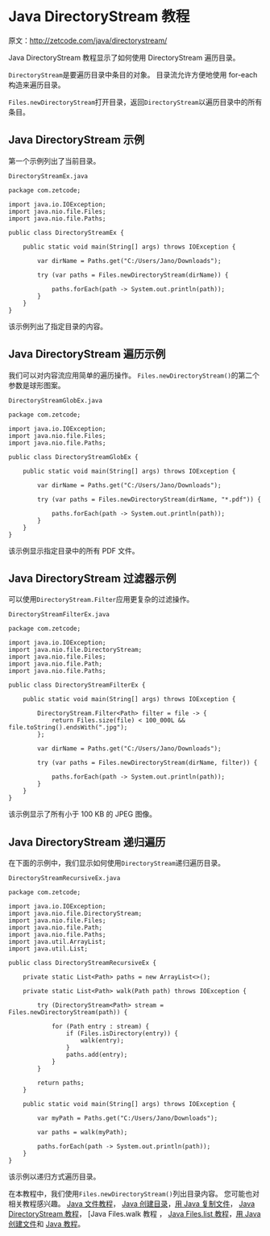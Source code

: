 # Java DirectoryStream 教程

原文：http://zetcode.com/java/directorystream/

Java DirectoryStream 教程显示了如何使用 DirectoryStream 遍历目录。

`DirectoryStream`是要遍历目录中条目的对象。 目录流允许方便地使用 for-each 构造来遍历目录。

`Files.newDirectoryStream`打开目录，返回`DirectoryStream`以遍历目录中的所有条目。

## Java DirectoryStream 示例

第一个示例列出了当前目录。

`DirectoryStreamEx.java`

```
package com.zetcode;

import java.io.IOException;
import java.nio.file.Files;
import java.nio.file.Paths;

public class DirectoryStreamEx {

    public static void main(String[] args) throws IOException {

        var dirName = Paths.get("C:/Users/Jano/Downloads");

        try (var paths = Files.newDirectoryStream(dirName)) {

            paths.forEach(path -> System.out.println(path));
        }
    }
}

```

该示例列出了指定目录的内容。

## Java DirectoryStream 遍历示例

我们可以对内容流应用简单的遍历操作。 `Files.newDirectoryStream()`的第二个参数是球形图案。

`DirectoryStreamGlobEx.java`

```
package com.zetcode;

import java.io.IOException;
import java.nio.file.Files;
import java.nio.file.Paths;

public class DirectoryStreamGlobEx {

    public static void main(String[] args) throws IOException {

        var dirName = Paths.get("C:/Users/Jano/Downloads");

        try (var paths = Files.newDirectoryStream(dirName, "*.pdf")) {

            paths.forEach(path -> System.out.println(path));
        }
    }
}

```

该示例显示指定目录中的所有 PDF 文件。

## Java DirectoryStream 过滤器示例

可以使用`DirectoryStream.Filter`应用更复杂的过滤操作。

`DirectoryStreamFilterEx.java`

```
package com.zetcode;

import java.io.IOException;
import java.nio.file.DirectoryStream;
import java.nio.file.Files;
import java.nio.file.Path;
import java.nio.file.Paths;

public class DirectoryStreamFilterEx {

    public static void main(String[] args) throws IOException {

        DirectoryStream.Filter<Path> filter = file -> {
            return Files.size(file) < 100_000L && file.toString().endsWith(".jpg");
        };

        var dirName = Paths.get("C:/Users/Jano/Downloads");

        try (var paths = Files.newDirectoryStream(dirName, filter)) {

            paths.forEach(path -> System.out.println(path));
        }
    }
}

```

该示例显示了所有小于 100 KB 的 JPEG 图像。

## Java DirectoryStream 递归遍历

在下面的示例中，我们显示如何使用`DirectoryStream`递归遍历目录。

`DirectoryStreamRecursiveEx.java`

```
package com.zetcode;

import java.io.IOException;
import java.nio.file.DirectoryStream;
import java.nio.file.Files;
import java.nio.file.Path;
import java.nio.file.Paths;
import java.util.ArrayList;
import java.util.List;

public class DirectoryStreamRecursiveEx {

    private static List<Path> paths = new ArrayList<>();

    private static List<Path> walk(Path path) throws IOException {

        try (DirectoryStream<Path> stream = Files.newDirectoryStream(path)) {

            for (Path entry : stream) {
                if (Files.isDirectory(entry)) {
                    walk(entry);
                }
                paths.add(entry);
            }
        }

        return paths;
    }

    public static void main(String[] args) throws IOException {

        var myPath = Paths.get("C:/Users/Jano/Downloads");

        var paths = walk(myPath);

        paths.forEach(path -> System.out.println(path));
    }
}

```

该示例以递归方式遍历目录。

在本教程中，我们使用`Files.newDirectoryStream()`列出目录内容。 您可能也对相关教程感兴趣。 [Java 文件教程](/java/file/)， [Java 创建目录](/java/createdirectory/)，[用 Java 复制文件](/java/copyfile/)， [Java DirectoryStream 教程](/java/directorystream/)， [Java Files.walk 教程[](/java/fileswalk/) ， [Java Files.list 教程](/java/fileslist/)，[用 Java 创建文件](/java/createfile/)和 [Java 教程](/lang/java/)。